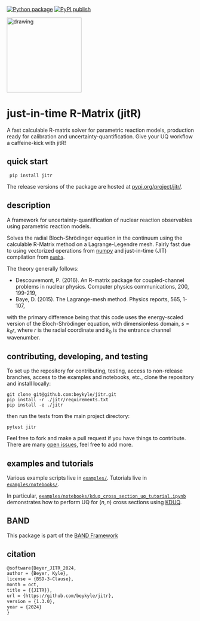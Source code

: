 [![Python package](https://github.com/beykyle/jitr/actions/workflows/python-package.yml/badge.svg)](https://github.com/beykyle/jitr/actions/workflows/python-package.yml)
[![PyPI publish](https://github.com/beykyle/jitr/actions/workflows/pypi-publish.yml/badge.svg)](https://github.com/beykyle/jitr/actions/workflows/pypi-publish.yml)

<img src="./assets/jitr_logo.png" alt="drawing" width="200" class="center"/>

# just-in-time R-Matrix (jitR)

A fast calculable R-matrix solver for parametric reaction models, production ready for calibration and uncertainty-quantification. Give your UQ workflow a caffeine-kick with jitR!


## quick start

```
 pip install jitr
```

The release versions of the package are hosted at [pypi.org/project/jitr/](https://pypi.org/project/jitr/).

## description
A framework for uncertainty-quantification of nuclear reaction observables using parametric reaction models.

Solves the radial Bloch-Shrödinger equation in the continuum using the calculable R-Matrix method on a Lagrange-Legendre mesh. Fairly fast due to using vectorized operations from [numpy](https://numpy.org/) and just-in-time (JIT) compilation from [`numba`](https://numba.pydata.org/). 

The theory generally follows:
- Descouvemont, P. (2016). An R-matrix package for coupled-channel problems in nuclear physics. Computer physics communications, 200, 199-219,
- Baye, D. (2015). The Lagrange-mesh method. Physics reports, 565, 1-107,

with the primary difference being that this code uses the energy-scaled version of the Bloch-Shrödinger equation, with dimensionless domain, $s = k_0 r$, where $r$ is the radial coordinate and $k_0$ is the entrance channel wavenumber.


## contributing, developing, and testing

To set up the repository for contributing, testing, access to non-release branches, access to the examples and notebooks, etc., clone the repository and install locally:

```
git clone git@github.com:beykyle/jitr.git
pip install -r ./jitr/requirements.txt
pip install -e ./jitr
```

then run the tests from the main project directory:

```
pytest jitr
```

Feel free to fork and make a pull request if you have things to contribute. There are many [open issues](https://github.com/beykyle/jitr/issues), feel free to add more.

## examples and tutorials

Various example scripts live in [`examples/`](https://github.com/beykyle/jitr/tree/main/examples). Tutorials live in [`examples/notebooks/`](https://github.com/beykyle/jitr/tree/main/examples/notebooks).

In particular, [`examples/notebooks/kduq_cross_section_uq_tutorial.ipynb`](https://github.com/beykyle/jitr/tree/main/examples/notebooks/kduq_cross_section_uq_tutorial.ipynb) demonstrates how to perform UQ for $(n,n)$ cross sections using [KDUQ](https://journals.aps.org/prc/abstract/10.1103/PhysRevC.107.014602).

## BAND

This package is part of the [BAND Framework](https://github.com/bandframework/)


## citation
```latex
@software{Beyer_JITR_2024,
author = {Beyer, Kyle},
license = {BSD-3-Clause},
month = oct,
title = {{JITR}},
url = {https://github.com/beykyle/jitr},
version = {1.3.0},
year = {2024}
}
```
